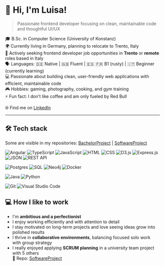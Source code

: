 # 👋 Hi, I'm Luisa! 
> Passionate frontend developer focusing on clean, maintainable code and thoughtful UI/UX

🎓 B.Sc. in Computer Science (University of Konstanz)  
🌍 Currently living in Germany, planning to relocate to Trento, Italy  
💼 Actively seeking frontend developer job opportunities in **Trento** or **remote** roles based in Italy  
🗣️ Languages: 🇩🇪 Native | 🇬🇧 Fluent | 🇪🇸 🇫🇷 B1 (rusty) | 🇮🇹 Beginner (currently learning)  
💻 Passionate about building clean, user-friendly web applications with efficient, maintainable code  
🎮 Hobbies: gaming, photography, cooking, and gym training  
⚡ Fun fact: I don’t like coffee and am only fueled by Red Bull  

🌐 Find me on [LinkedIn](https://www.linkedin.com/in/luisa-mueller-dev/)

---

## 🛠 Tech stack
Some are visible in my repositories: [BachelorProject](https://github.com/luisamueller0/BachelorProject)  |  [SoftwareProject](https://github.com/luisamueller0/GroupSoftwareProject)

![Angular](https://img.shields.io/badge/angular-%23DD0031.svg?style=for-the-badge&logo=angular&logoColor=white) ![TypeScript](https://img.shields.io/badge/typescript-%23007ACC.svg?style=for-the-badge&logo=typescript&logoColor=white)   ![JavaScript](https://img.shields.io/badge/javascript-%23323330.svg?style=for-the-badge&logo=javascript&logoColor=%23F7DF1E)   ![HTML](https://img.shields.io/badge/html-E34F26?style=for-the-badge&logo=html5&logoColor=white)   ![CSS](https://img.shields.io/badge/css-1572B6?style=for-the-badge&logo=css3&logoColor=white)  ![D3.js](https://img.shields.io/badge/d3.js-%23F9A03C.svg?style=for-the-badge&logo=d3.js&logoColor=white) ![Express.js](https://img.shields.io/badge/express.js-%23404d59.svg?style=for-the-badge&logo=express&logoColor=%2361DAFB) ![JSON](https://img.shields.io/badge/JSON-%23FFFFFF.svg?style=for-the-badge&logo=json&logoColor=black) ![REST API](https://img.shields.io/badge/REST-API-blue?style=for-the-badge)


![Postgres](https://img.shields.io/badge/postgres-%23316192.svg?style=for-the-badge&logo=postgresql&logoColor=white) ![SQL](https://img.shields.io/badge/sql-%2307405e.svg?style=for-the-badge&logo=sqlite&logoColor=white)   ![Neo4j](https://img.shields.io/badge/neo4j-%2300B5AD.svg?style=for-the-badge&logo=neo4j&logoColor=white) ![Docker](https://img.shields.io/badge/docker-%230db7ed.svg?style=for-the-badge&logo=docker&logoColor=white)

![Java](https://img.shields.io/badge/java-%23ED8B00.svg?style=for-the-badge&logo=openjdk&logoColor=white)   ![Python](https://img.shields.io/badge/python-3670A0?style=for-the-badge&logo=python&logoColor=ffdd54)  


![Git](https://img.shields.io/badge/git-%23F05033.svg?style=for-the-badge&logo=git&logoColor=white)
![Visual Studio Code](https://img.shields.io/badge/visual_studio_code-007ACC.svg?style=for-the-badge&logo=visual-studio-code&logoColor=white)  




## 💻 How I like to work
- I'm **ambitious and a perfectionist**  
- I enjoy working efficiently and with attention to detail  
- I stay motivated on long-term projects and love seeing ideas grow into polished results  
- I thrive in **collaborative environments**, balancing focused solo work with group strategy  
- I really enjoyed applying **SCRUM planning** in a university team project with 5 others  
🔗 Repo: [SoftwareProject](https://github.com/luisamueller0/GroupSoftwareProject)
